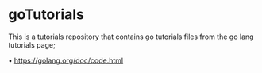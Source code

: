 # goTutorials

This is a tutorials repository that contains go tutorials files from the go lang tutorials page;

•	https://golang.org/doc/code.html
